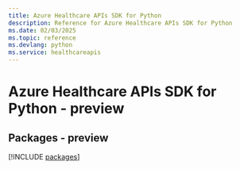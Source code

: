 ```yaml
---
title: Azure Healthcare APIs SDK for Python
description: Reference for Azure Healthcare APIs SDK for Python
ms.date: 02/03/2025
ms.topic: reference
ms.devlang: python
ms.service: healthcareapis
---
```

# Azure Healthcare APIs SDK for Python - preview
## Packages - preview
[!INCLUDE [packages](healthcare-apis-index.md)]